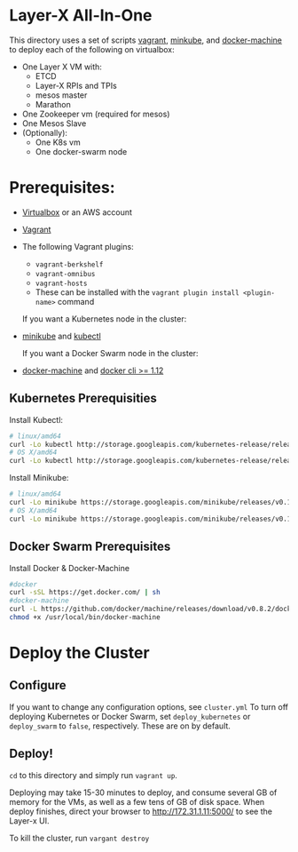 # Layer-X All-In-One

This directory uses a set of scripts [vagrant](https://www.vagrantup.com/), [minkube](https://github.com/kubernetes/minikube), and [docker-machine](https://docs.docker.com/machine/) to deploy each of the following on virtualbox:
- One Layer X VM with:
  - ETCD
  - Layer-X RPIs and TPIs
  - mesos master
  - Marathon
- One Zookeeper vm (required for mesos)
- One Mesos Slave 
- (Optionally):
  - One K8s vm
  - One docker-swarm node

# Prerequisites:

- [Virtualbox](https://www.virtualbox.org/wiki/Downloads) or an AWS account
- [Vagrant](https://www.vagrantup.com/docs/installation/)
- The following Vagrant plugins:
   - `vagrant-berkshelf`
   - `vagrant-omnibus`
   - `vagrant-hosts`
   - These can be installed with the `vagrant plugin install <plugin-name>` command

  If you want a Kubernetes node in the cluster:
- [minikube](http://kubernetes.io/docs/getting-started-guides/minikube/) and [kubectl](http://kubernetes.io/docs/user-guide/prereqs/)

  If you want a Docker Swarm node in the cluster:
- [docker-machine](https://docs.docker.com/machine/install-machine/) and [docker cli >= 1.12](https://github.com/docker/docker/releases)


## Kubernetes Prerequisities

Install Kubectl:
```bash
# linux/amd64
curl -Lo kubectl http://storage.googleapis.com/kubernetes-release/release/v1.3.0/bin/linux/amd64/kubectl && chmod +x kubectl && sudo mv kubectl /usr/local/bin/
# OS X/amd64 
curl -Lo kubectl http://storage.googleapis.com/kubernetes-release/release/v1.3.0/bin/darwin/amd64/kubectl && chmod +x kubectl && sudo mv kubectl /usr/local/bin/
```
Install Minikube:
```bash
# linux/amd64
curl -Lo minikube https://storage.googleapis.com/minikube/releases/v0.12.2/minikube-linux-amd64 && chmod +x minikube && sudo mv minikube /usr/local/bin/
# OS X/amd64 
curl -Lo minikube https://storage.googleapis.com/minikube/releases/v0.12.2/minikube-darwin-amd64 && chmod +x minikube && sudo mv minikube /usr/local/bin/
```

## Docker Swarm Prerequisites

Install Docker & Docker-Machine
```bash
#docker
curl -sSL https://get.docker.com/ | sh
#docker-machine
curl -L https://github.com/docker/machine/releases/download/v0.8.2/docker-machine-`uname -s`-`uname -m` >/usr/local/bin/docker-machine && \
chmod +x /usr/local/bin/docker-machine
```

# Deploy the Cluster

## Configure

If you want to change any configuration options, see `cluster.yml`
To turn off deploying Kubernetes or Docker Swarm, set `deploy_kubernetes` or `deploy_swarm` to `false`, respectively. These are on by default.

## Deploy!

`cd` to this directory and simply run `vagrant up`. 

Deploying may take 15-30 minutes to deploy, and consume several GB of memory for the VMs, as well as a few tens of GB of disk space. When deploy finishes, direct your browser to http://172.31.1.11:5000/ to see the Layer-x UI. 

To kill the cluster, run `vargant destroy`